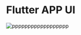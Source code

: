 # Flutter APP UI

![pppppppppppppppppp](https://user-images.githubusercontent.com/20543298/57792807-b7c22d80-7761-11e9-86f4-b005b102a0f0.PNG)






